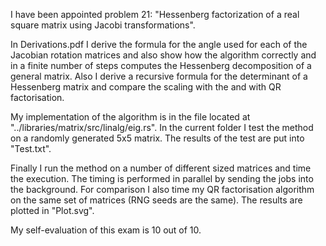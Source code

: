 I have been appointed problem 21: "Hessenberg factorization of a real square matrix using Jacobi transformations".

In Derivations.pdf I derive the formula for the angle used for each of the Jacobian rotation matrices and also show how the algorithm correctly and in a finite number of steps computes the Hessenberg decomposition of a general matrix. Also I derive a recursive formula for the determinant of a Hessenberg matrix and compare the scaling with the  and with QR factorisation.

My implementation of the algorithm is in the file located at "../libraries/matrix/src/linalg/eig.rs". In the current folder I test the method on a randomly generated 5x5 matrix. The results of the test are put into "Test.txt".

Finally I run the method on a number of different sized matrices and time the execution. The timing is performed in parallel by sending the jobs into the background. For comparison I also time my QR factorisation algorithm on the same set of matrices (RNG seeds are the same). The results are plotted in "Plot.svg".

My self-evaluation of this exam is 10 out of 10.